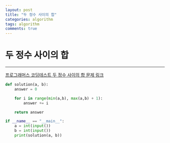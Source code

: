 ```yaml
---
layout: post
title: "두 정수 사이의 합"
categories: algorithm
tags: algorithm
comments: true
---
```


# 두 정수 사이의 합

---

[프로그래머스 코딩테스트 두 정수 사이의 합 문제 링크](https://programmers.co.kr/learn/courses/30/lessons/12912)

```python
def solution(a, b):
    answer = 0

    for i in range(min(a,b), max(a,b) + 1):
        answer += i

    return answer

if __name__ == "__main__":
    a = int(input())
    b = int(input())
    print(solution(a, b))
```
